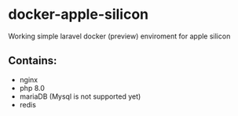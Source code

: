 # docker-apple-silicon
Working simple laravel docker (preview) enviroment for apple silicon

## Contains:
* nginx
* php 8.0
* mariaDB (Mysql is not supported yet)
* redis
